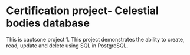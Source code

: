 # Certification project- Celestial bodies database

This is captsone project 1. This project demonstrates the ability to create, read, update and delete using SQL in PostgreSQL. 

